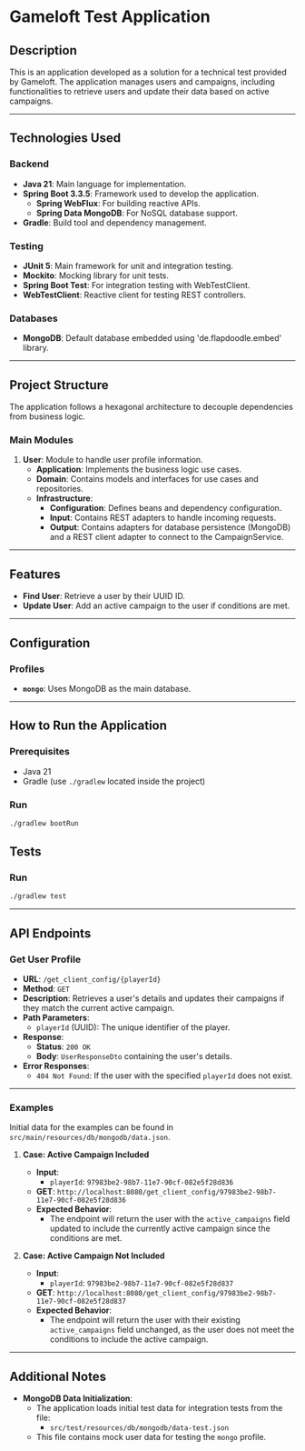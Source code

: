 # **Gameloft Test Application**

## **Description**

This is an application developed as a solution for a technical test provided by Gameloft. The application manages users and campaigns, including functionalities to retrieve users and update their data based on active campaigns.

---

## **Technologies Used**

### **Backend**
- **Java 21**: Main language for implementation.
- **Spring Boot 3.3.5**: Framework used to develop the application.
    - **Spring WebFlux**: For building reactive APIs.
    - **Spring Data MongoDB**: For NoSQL database support.
- **Gradle**: Build tool and dependency management.

### **Testing**
- **JUnit 5**: Main framework for unit and integration testing.
- **Mockito**: Mocking library for unit tests.
- **Spring Boot Test**: For integration testing with WebTestClient.
- **WebTestClient**: Reactive client for testing REST controllers.

### **Databases**
- **MongoDB**: Default database embedded using 'de.flapdoodle.embed' library.

---

## **Project Structure**

The application follows a hexagonal architecture to decouple dependencies from business logic.

### **Main Modules**
1. **User**: Module to handle user profile information.
    - **Application**: Implements the business logic use cases.
    - **Domain**: Contains models and interfaces for use cases and repositories.
    - **Infrastructure**:
        - **Configuration**: Defines beans and dependency configuration.
        - **Input**: Contains REST adapters to handle incoming requests.
        - **Output**: Contains adapters for database persistence (MongoDB) and a REST client adapter to connect to the CampaignService.
        

---

## **Features**

- **Find User**: Retrieve a user by their UUID ID.
- **Update User**: Add an active campaign to the user if conditions are met.

---

## **Configuration**

### **Profiles**
- **`mongo`**: Uses MongoDB as the main database.

---

## **How to Run the Application**

### **Prerequisites**
- Java 21
- Gradle (use `./gradlew` located inside the project)

### **Run**
```bash
./gradlew bootRun
```

## **Tests**

### **Run**
```bash
./gradlew test
```

---

## **API Endpoints**

### **Get User Profile**
- **URL**: `/get_client_config/{playerId}`
- **Method**: `GET`
- **Description**: Retrieves a user's details and updates their campaigns if they match the current active campaign.
- **Path Parameters**:
    - `playerId` (UUID): The unique identifier of the player.
- **Response**:
    - **Status**: `200 OK`
    - **Body**: `UserResponseDto` containing the user's details.
- **Error Responses**:
    - `404 Not Found`: If the user with the specified `playerId` does not exist.

---

### **Examples**

Initial data for the examples can be found in `src/main/resources/db/mongodb/data.json`.

1. **Case: Active Campaign Included**
    - **Input**:
        - `playerId`: `97983be2-98b7-11e7-90cf-082e5f28d836`
    - **GET**: `http://localhost:8080/get_client_config/97983be2-98b7-11e7-90cf-082e5f28d836`
    - **Expected Behavior**:
        - The endpoint will return the user with the `active_campaigns` field updated to include the currently active campaign since the conditions are met.

2. **Case: Active Campaign Not Included**
    - **Input**:
        - `playerId`: `97983be2-98b7-11e7-90cf-082e5f28d837`
   - **GET**: `http://localhost:8080/get_client_config/97983be2-98b7-11e7-90cf-082e5f28d837`
    - **Expected Behavior**:
        - The endpoint will return the user with their existing `active_campaigns` field unchanged, as the user does not meet the conditions to include the active campaign.

---

## **Additional Notes**

- **MongoDB Data Initialization**:
    - The application loads initial test data for integration tests from the file:
        - `src/test/resources/db/mongodb/data-test.json`
    - This file contains mock user data for testing the `mongo` profile.
